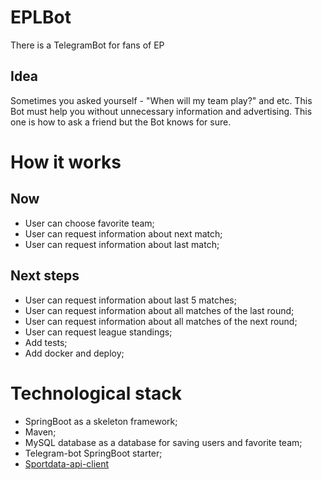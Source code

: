 # EPLBot
There is a TelegramBot for fans of EP

## Idea
Sometimes you asked yourself - "When will my team play?" and etc. This Bot must help you without unnecessary information and advertising. This one is how to ask a friend but the Bot knows for sure.

# How it works
## Now
- User can choose favorite team;
- User can request information about next match;
- User can request information about last match;

## Next steps
- User can request information about last 5 matches;
- User can request information about all matches of the last round;
- User can request information about all matches of the next round;
- User can request league standings;
- Add tests;
- Add docker and deploy;

# Technological stack
- SpringBoot as a skeleton framework;
- Maven;
- MySQL database as a database for saving users and favorite team;
- Telegram-bot SpringBoot starter;
- [Sportdata-api-client](https://github.com/technicalguru/sportdata-api-client)




